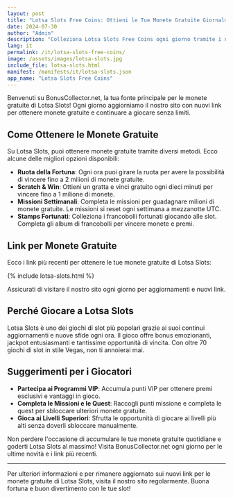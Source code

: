 ```yaml
---
layout: post
title: "Lotsa Slots Free Coins: Ottieni le Tue Monete Gratuite Giornalmente"
date: 2024-07-30
author: "Admin"
description: "Colleziona Lotsa Slots Free Coins ogni giorno tramite i nostri link sicuri. Ottieni monete gratuite per giocare ai tuoi slot preferiti e sbloccare vantaggi."
lang: it
permalink: /it/lotsa-slots-free-coins/
image: /assets/images/lotsa-slots.jpg
include_file: lotsa-slots.html
manifest: /manifests/it/lotsa-slots.json
app_name: "Lotsa Slots Free Coins"
---
```


Benvenuti su BonusCollector.net, la tua fonte principale per le monete gratuite di Lotsa Slots! Ogni giorno aggiorniamo il nostro sito con nuovi link per ottenere monete gratuite e continuare a giocare senza limiti.

## Come Ottenere le Monete Gratuite

Su Lotsa Slots, puoi ottenere monete gratuite tramite diversi metodi. Ecco alcune delle migliori opzioni disponibili:

- **Ruota della Fortuna**: Ogni ora puoi girare la ruota per avere la possibilità di vincere fino a 2 milioni di monete gratuite.
- **Scratch & Win**: Ottieni un gratta e vinci gratuito ogni dieci minuti per vincere fino a 1 milione di monete.
- **Missioni Settimanali**: Completa le missioni per guadagnare milioni di monete gratuite. Le missioni si reset ogni settimana a mezzanotte UTC.
- **Stamps Fortunati**: Colleziona i francobolli fortunati giocando alle slot. Completa gli album di francobolli per vincere monete e premi.

## Link per Monete Gratuite

Ecco i link più recenti per ottenere le tue monete gratuite di Lotsa Slots:

{% include lotsa-slots.html %}

Assicurati di visitare il nostro sito ogni giorno per aggiornamenti e nuovi link.

## Perché Giocare a Lotsa Slots

Lotsa Slots è uno dei giochi di slot più popolari grazie ai suoi continui aggiornamenti e nuove sfide ogni ora. Il gioco offre bonus emozionanti, jackpot entusiasmanti e tantissime opportunità di vincita. Con oltre 70 giochi di slot in stile Vegas, non ti annoierai mai.

## Suggerimenti per i Giocatori

- **Partecipa ai Programmi VIP**: Accumula punti VIP per ottenere premi esclusivi e vantaggi in gioco.
- **Completa le Missioni e le Quest**: Raccogli punti missione e completa le quest per sbloccare ulteriori monete gratuite.
- **Gioca ai Livelli Superiori**: Sfrutta le opportunità di giocare ai livelli più alti senza doverli sbloccare manualmente.

Non perdere l'occasione di accumulare le tue monete gratuite quotidiane e goderti Lotsa Slots al massimo! Visita BonusCollector.net ogni giorno per le ultime novità e i link più recenti.

---

Per ulteriori informazioni e per rimanere aggiornato sui nuovi link per le monete gratuite di Lotsa Slots, visita il nostro sito regolarmente. Buona fortuna e buon divertimento con le tue slot!